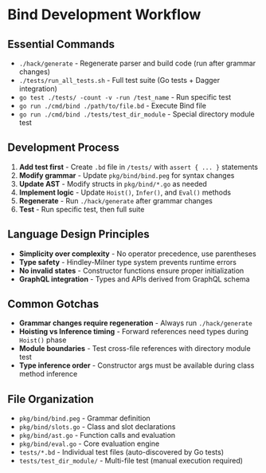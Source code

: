 # Bind Development Workflow

## Essential Commands
- `./hack/generate` - Regenerate parser and build code (run after grammar changes)
- `./tests/run_all_tests.sh` - Full test suite (Go tests + Dagger integration)
- `go test ./tests/ -count -v -run /test_name` - Run specific test
- `go run ./cmd/bind ./path/to/file.bd` - Execute Bind file
- `go run ./cmd/bind ./tests/test_dir_module` - Special directory module test

## Development Process
1. **Add test first** - Create `.bd` file in `/tests/` with `assert { ... }` statements
2. **Modify grammar** - Update `pkg/bind/bind.peg` for syntax changes
3. **Update AST** - Modify structs in `pkg/bind/*.go` as needed
4. **Implement logic** - Update `Hoist()`, `Infer()`, and `Eval()` methods
5. **Regenerate** - Run `./hack/generate` after grammar changes
6. **Test** - Run specific test, then full suite

## Language Design Principles
- **Simplicity over complexity** - No operator precedence, use parentheses
- **Type safety** - Hindley-Milner type system prevents runtime errors
- **No invalid states** - Constructor functions ensure proper initialization
- **GraphQL integration** - Types and APIs derived from GraphQL schema

## Common Gotchas
- **Grammar changes require regeneration** - Always run `./hack/generate`
- **Hoisting vs Inference timing** - Forward references need types during `Hoist()` phase
- **Module boundaries** - Test cross-file references with directory module test
- **Type inference order** - Constructor args must be available during class method inference

## File Organization
- `pkg/bind/bind.peg` - Grammar definition
- `pkg/bind/slots.go` - Class and slot declarations
- `pkg/bind/ast.go` - Function calls and evaluation
- `pkg/bind/eval.go` - Core evaluation engine
- `tests/*.bd` - Individual test files (auto-discovered by Go tests)
- `tests/test_dir_module/` - Multi-file test (manual execution required)
